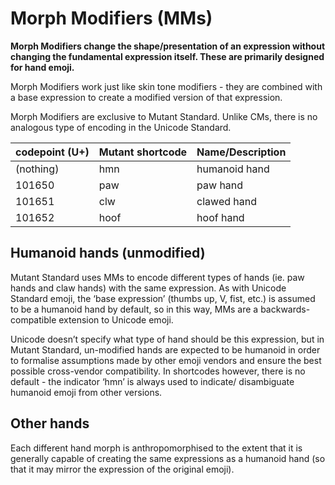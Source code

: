 # Morph Modifiers (MMs)
**Morph Modifiers change the shape/presentation of an expression without changing the
fundamental expression itself. These are primarily designed for hand emoji.**

Morph Modifiers work just like skin tone modifiers - they are combined with a base expression
to create a modified version of that expression.

Morph Modifiers are exclusive to Mutant Standard. Unlike CMs, there is no analogous type of
encoding in the Unicode Standard.


| codepoint (U+) | Mutant shortcode | Name/Description |
| ---- | ---- | ---- |
| (nothing) | hmn | humanoid hand |
| 101650 | paw | paw hand |
| 101651 | clw | clawed hand |
| 101652 | hoof | hoof hand |

## Humanoid hands (unmodified)
Mutant Standard uses MMs to encode different types of hands (ie. paw hands and claw hands)
with the same expression. As with Unicode Standard emoji, the ‘base expression’ (thumbs up,
V, fist, etc.) is assumed to be a humanoid hand by default, so in this way, MMs are a
backwards-compatible extension to Unicode emoji.

Unicode doesn’t specify what type of hand should be this expression, but in Mutant
Standard, un-modified hands are expected to be humanoid in order to formalise assumptions
made by other emoji vendors and ensure the best possible cross-vendor compatibility.
In shortcodes however, there is no default - the indicator ‘hmn’ is always used to indicate/
disambiguate humanoid emoji from other versions.

## Other hands
Each different hand morph is anthropomorphised to the extent that it is generally capable of
creating the same expressions as a humanoid hand (so that it may mirror the expression of
the original emoji).
